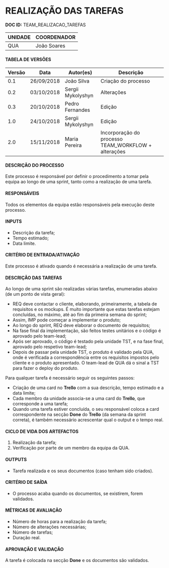 ﻿# REALIZAÇÃO DAS TAREFAS

**DOC ID:**  TEAM_REALIZACAO_TAREFAS

| UNIDADE | COORDENADOR |
|---------|-------------|
|    QUA     |    João Soares    |   

#### TABELA DE VERSÕES

| Versão | Data | Autor(es) | Descrição |
|--------|------|---------|-----------|
|   0.1     |    26/09/2018  |    João Silva     |       Criação do processo    |
|   0.2     |    03/10/2018  |    Sergii Mykolyshyn     |       Alterações    |
|   0.3     |    20/10/2018  |    Pedro Fernandes     | Edição |
|   1.0     |    24/10/2018  |    Sergii Mykolyshyn     | Edição |
|   2.0     |    15/11/2018  | Maria Pereira | Incorporação do processo TEAM_WORKFLOW + alterações |

#### DESCRIÇÃO DO PROCESSO

Este processo é responsável por definir o procedimento a tomar pela equipa ao longo de uma sprint, tanto como a realização de uma tarefa.

#### RESPONSÁVEIS

Todos os elementos da equipa estão responsáveis pela execução deste processo.

#### INPUTS

* Descrição da tarefa;
* Tempo estimado;
* Data limite.

#### CRITÉRIO DE ENTRADA/ATIVAÇÃO

Este processo é ativado quando é necessária a realização de uma tarefa.

#### DESCRIÇÃO DAS TAREFAS

Ao longo de uma sprint são realizadas várias tarefas, enumeradas abaixo (de um ponto de vista geral):
* REQ deve contactar o cliente, elaborando, primeiramente, a tabela de requisitos e os mockups. É muito importante que estas tarefas estejam concluídas, no máximo, até ao fim da primeira semana do sprint;
* Assim, IMP pode começar a implementar o produto;
* Ao longo do sprint, REQ deve elaborar o documento de requisitos;
* Na fase final da implementação, são feitos testes unitários e o código é aprovado pelo team-lead;
* Após ser aprovado, o código é testado pela unidade TST, e na fase final, aprovado pelo respetivo team-lead;
* Depois de passar pela unidade TST, o produto é validado pela QUA, onde é verificada a correspondência entre os requisitos impostos pelo cliente e o produto apresentado. O team-lead de QUA dá o sinal a TST para fazer o deploy do produto.

Para qualquer tarefa é necessário seguir os seguintes passos:
* Criação de uma card no **Trello** com a sua descrição, tempo estimado e a data limite;
* Cada membro da unidade associa-se a uma card do **Trello**, que corresponde a uma tarefa;
* Quando uma tarefa estiver concluída, o seu responsável coloca a card correspondente na secção **Done** do **Trello** (da semana da sprint correta), é também necessário acrescentar qual o output e o tempo real.


#### CICLO DE VIDA DOS ARTEFACTOS

1. Realização da tarefa;
2. Verificação por parte de um membro da equipa da QUA.

#### OUTPUTS

* Tarefa realizada e os seus documentos (caso tenham sido criados).

#### CRITÉRIO DE SAÍDA

* O processo acaba quando os documentos, se existirem, forem validados.

#### MÉTRICAS DE AVALIAÇÃO

* Número de horas para a realização da tarefa;
* Número de alterações necessárias;
* Número de tarefas;
* Duração real.

#### APROVAÇÃO E VALIDAÇÃO

A tarefa é colocada na secção **Done** e os documentos são validados.
